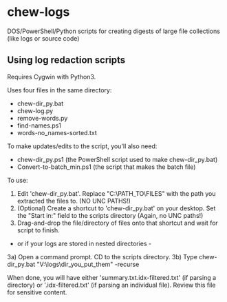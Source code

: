 # chew-logs
DOS/PowerShell/Python scripts for creating digests of large file collections (like logs or source code)

Using log redaction scripts
---------------------------

Requires Cygwin with Python3.

Uses four files in the same directory:
- chew-dir_py.bat
- chew-log.py
- remove-words.py
- find-names.ps1
- words-no_names-sorted.txt

To make updates/edits to the script, you'll also need:
- chew-dir_py.ps1 (the PowerShell script used to make chew-dir_py.bat)
- Convert-to-batch_min.ps1 (the script that makes the batch file)

To use:
1) Edit 'chew-dir_py.bat'. Replace "C:\PATH_TO\FILES" with the path
you extracted the files to. (NO UNC PATHS!)
2) (Optional) Create a shortcut to 'chew-dir_py.bat' on your desktop. Set the "Start in:" field
to the scripts directory (Again, no UNC paths!)
3) Drag-and-drop the file/directory of files onto that shortcut and wait for script to
finish.

- or if your logs are stored in nested directories -

3a) Open a command prompt. CD to the scripts directory.
3b) Type
	chew-dir_py.bat "V:\logs\dir_you_put_them" -recurse

When done, you will have either 'summary.txt.idx-filtered.txt' (if parsing a directory)
or '<log filename>.idx-filtered.txt' (if parsing an individual file). Review this file
for sensitive content.
